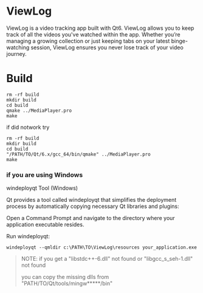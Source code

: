 # ViewLog

ViewLog is a video tracking app built with Qt6. ViewLog allows you to keep track of all the videos you've watched within the app. Whether you’re managing a growing collection or just keeping tabs on your latest binge-watching session, ViewLog ensures you never lose track of your video journey.

# Build

```console
rm -rf build
mkdir build
cd build
qmake ../MediaPlayer.pro
make
```

if did notwork try

```console
rm -rf build
mkdir build
cd build
"/PATH/TO/Qt/6.x/gcc_64/bin/qmake" ../MediaPlayer.pro
make
```

### if you are using Windows

windeployqt Tool (Windows)

Qt provides a tool called windeployqt that simplifies the deployment process by automatically copying necessary Qt libraries and plugins:

Open a Command Prompt and navigate to the directory where your application executable resides.

Run windeployqt:

```console
windeployqt --qmldir c:\PATH\TO\ViewLog\resources your_application.exe
```

> NOTE: if you get a "libstdc++-6.dll" not found or "libgcc_s_seh-1.dll" not found
>
> you can copy the missing dlls from "PATH/TO/Qt/tools/mingw*****/bin"
